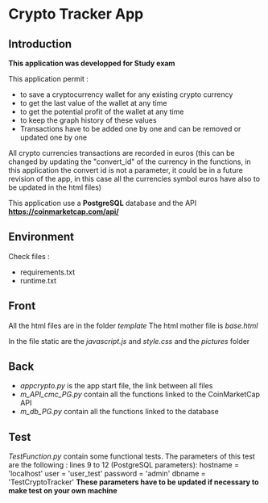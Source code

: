 # Crypto Tracker App

## Introduction

**This application was developped for Study exam**

This application permit :
- to save a cryptocurrency wallet for any existing crypto currency
- to get the last value of the wallet at any time
- to get the potential profit of the wallet at any time
- to keep the graph history of these values
- Transactions have to be added one by one and can be removed or updated one by one

All crypto currencies transactions are recorded in euros (this can be changed by updating the "convert_id" of the currency in the functions, in this application the convert id is not a parameter, it could be in a future revision of the app, in this case all the currencies symbol euros have also to be updated in the html files)

This application use a **PostgreSQL** database and the API **https://coinmarketcap.com/api/**

## Environment 

Check files : 
- requirements.txt
- runtime.txt

## Front 

All the html files are in the folder *template*
The html mother file is *base.html*

In the file static are the *javascript.js* and *style.css* and the *pictures* folder

## Back

- *appcrypto.py* is the app start file, the link between all files
- *m_API_cmc_PG.py* contain all the functions linked to the CoinMarketCap API
- *m_db_PG.py* contain all the functions linked to the database

## Test 

*TestFunction.py* contain some functional tests.
The parameters of this test are the following :
lines 9 to 12 (PostgreSQL parameters):
hostname = 'localhost'
user = 'user_test'
password = 'admin'
dbname = 'TestCryptoTracker'
**These parameters have to be updated if necessary to make test on your own machine**